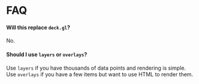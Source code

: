 # FAQ


#### Will this replace `deck.gl`?

No.


#### Should I use `layers` or `overlays`?

Use `layers` if you have thousands of data points and rendering is simple.
Use `overlays` if you have a few items but want to use HTML to render them.


